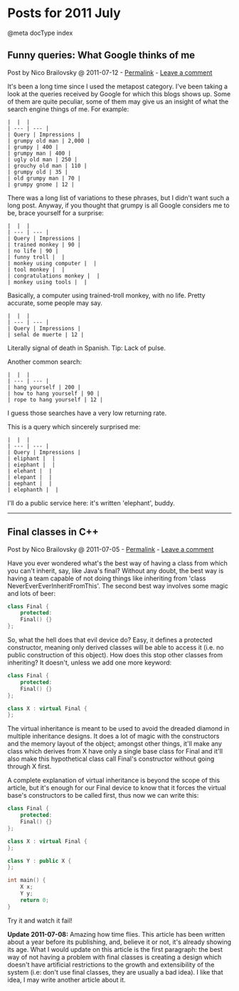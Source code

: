 # Posts for 2011 July

@meta docType index

## Funny queries: What Google thinks of me

Post by Nico Brailovsky @ 2011-07-12 - [Permalink](md_blog/2011/0712_FunnyqueriesWhatGooglethinksofme.md)  - [Leave a comment](https://github.com/nicolasbrailo/nicolasbrailo.github.io/issues/new?title=Comment@md_blog/2011/0712_FunnyqueriesWhatGooglethinksofme.md&body=I%20have%20a%20comment!)

It's been a long time since I used the metapost category. I've been taking a look at the queries received by Google for which this blogs shows up. Some of them are quite peculiar, some of them may give us an insight of what the search engine things of me. For example:


```
|  |  |
| --- | --- |
| Query | Impressions |
| grumpy old man | 2,000 |
| grumpy | 400 |
| grumpy man | 400 |
| ugly old man | 250 |
| grouchy old man | 110 |
| grumpy old | 35 |
| old grumpy man | 70 |
| grumpy gnome | 12 |
```

There was a long list of variations to these phrases, but I didn't want such a long post. Anyway, if you thought that grumpy is all Google considers me to be, brace yourself for a surprise:

```
|  |  |
| --- | --- |
| Query | Impressions |
| trained monkey | 90 |
| no life | 90 |
| funny troll |  |
| monkey using computer |  |
| tool monkey |  |
| congratulations monkey |  |
| monkey using tools |  |
```

Basically, a computer using trained-troll monkey, with no life. Pretty accurate, some people may say.

```
|  |  |
| --- | --- |
| Query | Impressions |
| señal de muerte | 12 |
```

Literally signal of death in Spanish. Tip: Lack of pulse.

Another common search:

```
|  |  |
| --- | --- |
| hang yourself | 200 |
| how to hang yourself | 90 |
| rope to hang yourself | 12 |
```

I guess those searches have a very low returning rate.

This is a query which sincerely surprised me:

```
|  |  |
| --- | --- |
| Query | Impressions |
| eliphant |  |
| eiephant |  |
| elehant |  |
| elepant |  |
| eephant |  |
| elephanth |  |
```

I'll do a public service here: it's written 'elephant', buddy.





---

## Final classes in C++

Post by Nico Brailovsky @ 2011-07-05 - [Permalink](md_blog/2011/0705_FinalclassesinC.md)  - [Leave a comment](https://github.com/nicolasbrailo/nicolasbrailo.github.io/issues/new?title=Comment@md_blog/2011/0705_FinalclassesinC.md&body=I%20have%20a%20comment!)

Have you ever wondered what's the best way of having a class from which you can't inherit, say, like Java's final? Without any doubt, the best way is having a team capable of not doing things like inheriting from 'class NeverEverEverInheritFromThis'. The second best way involves some magic and lots of beer:

```c++
class Final {
    protected:
    Final() {}
};
```

So, what the hell does that evil device do? Easy, it defines a protected constructor, meaning only derived classes will be able to access it (i.e. no public construction of this object). How does this stop other classes from inheriting? It doesn't, unless we add one more keyword:

```c++
class Final {
    protected:
    Final() {}
};

class X : virtual Final {
};
```

The virtual inheritance is meant to be used to avoid the dreaded diamond in multiple inheritance designs. It does a lot of magic with the constructors and the memory layout of the object; amongst other things, it'll make any class which derives from X have only a single base class for Final and it'll also make this hypothetical class call Final's constructor without going through X first.

A complete explanation of virtual inheritance is beyond the scope of this article, but it's enough for our Final device to know that it forces the virtual base's constructors to be called first, thus now we can write this:

```c++
class Final {
    protected:
    Final() {}
};

class X : virtual Final {
};

class Y : public X {
};

int main() {
    X x;
    Y y;
    return 0;
}
```

Try it and watch it fail!

**Update 2011-07-08:** Amazing how time flies. This article has been written about a year before its publishing, and, believe it or not, it's already showing its age. What I would update on this article is the first paragraph: the best way of not having a problem with final classes is creating a design which doesn't have artificial restrictions to the growth and extensibility of the system (i.e: don't use final classes, they are usually a bad idea). I like that idea, I may write another article about it.



